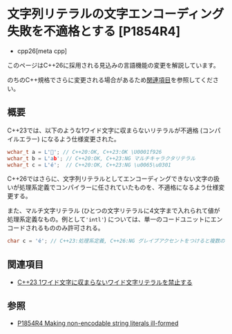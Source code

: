 # 文字列リテラルの文字エンコーディング失敗を不適格とする [P1854R4]
* cpp26[meta cpp]

<!-- start lang caution -->

このページはC++26に採用される見込みの言語機能の変更を解説しています。

のちのC++規格でさらに変更される場合があるため[関連項目](#relative-page)を参照してください。

<!-- last lang caution -->

## 概要
C++23では、以下のような1ワイド文字に収まらないリテラルが不適格 (コンパイルエラー) になるよう仕様変更された。

```cpp
wchar_t a = L'🤦'; // C++20:OK, C++23:OK \U0001f926
wchar_t b = L'ab'; // C++20:OK, C++23:NG マルチキャラクタリテラル
wchar_t c = L'é';  // C++20:OK, C++23:NG \u0065\u0301
```

C++26ではさらに、文字列リテラルとしてエンコーディングできない文字の扱いが処理系定義でコンパイラーに任されていたものを、不適格になるよう仕様変更する。

また、マルチ文字リテラル (ひとつの文字リテラルに4文字まで入れられて値が処理系定義なもの。例として`'intl'`) については、単一のコードユニットにエンコードされるもののみ許可される。

```cpp
char c = 'é'; // C++23:処理系定義, C++26:NG グレイブアクセントをつけると複数のコードユニットになる
```


## 関連項目
- [C++23 1ワイド文字に収まらないワイド文字リテラルを禁止する](/lang/cpp23/remove_non_encodable_wide_character_literals_and_multicharacter_wide_character_literals.md)


## 参照
- [P1854R4 Making non-encodable string literals ill-formed](http://open-std.org/jtc1/sc22/wg21/docs/papers/2023/p1854r4.pdf)

